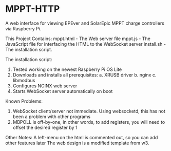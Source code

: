 # MPPT-HTTP
A web interface for viewing EPEver and SolarEpic MPPT charge controllers via Raspberry Pi.

This Project Contains:
mppt.html - The Web server file
mppt.js - The JavaScript file for interfacing the HTML to the WebSocket server
install.sh - The installation script.

The installation script:
1. Tested working on the newest Raspberry Pi OS Lite
2. Downloads and installs all prerequisites:
  a. XRUSB driver
  b. nginx
  c. libmodbus
3. Configures NGINX web server
4. Starts WebSocket server automatically on boot

Known Problems:
1. WebSocket client/server not immediate. Using websocketd, this has not been a problem with other programs
2. MBPOLL is off-by-one, in other words, to add registers, you will need to offset the desired register by 1

Other Notes:
A left-menu on the html is commented out, so you can add other features later
The web design is a modified template from w3.
